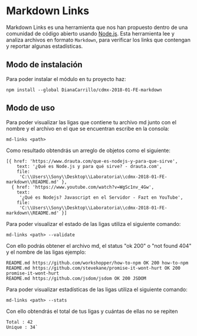 
# Markdown Links

Markdown Links es una herramienta que nos han propuesto dentro de una comunidad de código abierto usando [Node.js](https://nodejs.org/). Esta herramienta lee y analiza archivos
en formato `Markdown`, para verificar los links que contengan y reportar
algunas estadísticas.


## Modo de instalación

Para poder instalar el módulo en tu proyecto haz:

 `npm install --global DianaCarrillo/cdmx-2018-01-FE-markdown`
 
 ## Modo de uso
 
Para poder visualizar las ligas que contiene tu archivo md junto con el nombre y el archivo en el que se encuentran escribe en la consola:

`md-links <path>`

Como resultado obtendrás un arreglo de objetos como el siguiente:

```
[{ href: 'https://www.drauta.com/que-es-nodejs-y-para-que-sirve',
    text: '¿Qué es Node.js y para qué sirve? - drauta.com',
    file:
     'C:\\Users\\Sony\\Desktop\\Laboratoria\\cdmx-2018-01-FE-markdown\\README.md' },
  { href: 'https://www.youtube.com/watch?v=WgSc1nv_4Gw',
    text:
     '¿Qué es Nodejs? Javascript en el Servidor - Fazt en YouTube',
    file:
     'C:\\Users\\Sony\\Desktop\\Laboratoria\\cdmx-2018-01-FE-markdown\\README.md' }]
 ```
Para poder visualizar el estado de las ligas utiliza el siguiente comando:

`md-links <path> --validate`

Con ello podrás obtener el archivo md, el status "ok 200" o "not found 404" y el nombre de las ligas ejemplo:


```
README.md https://github.com/workshopper/how-to-npm OK 200 how-to-npm
README.md https://github.com/stevekane/promise-it-wont-hurt OK 200 promise-it-wont-hurt
README.md https://github.com/jsdom/jsdom OK 200 JSDOM 
```

Para poder visualizar estadísticas de las ligas utiliza el siguiente comando:

`md-links <path> --stats`

Con ello obtendrás el total de tus ligas y cuántas de ellas no se repiten
```
Total : 42
Unique : 34`